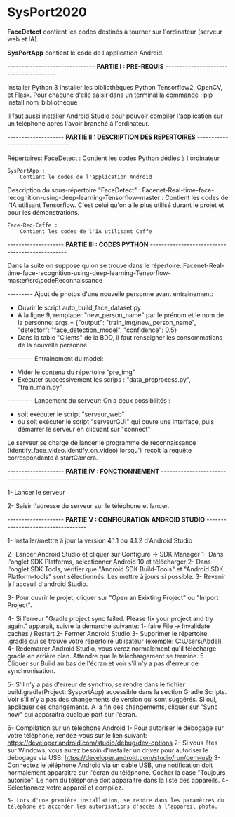 # SysPort2020


**FaceDetect** contient les codes destinés à tourner sur l'ordinateur (serveur web et IA).

**SysPortApp** contient le code de l'application Android.



------------------------------- **PARTIE I : PRE-REQUIS** ---------------------------------------

Installer Python 3
Installer les bibliothèques Python Tensorflow2, OpenCV, et Flask.
Pour chacune d'elle saisir dans un terminal la commande : pip install nom_bibliothèque

Il faut aussi installer Android Studio pour pouvoir compiler l'application sur un téléphone après l'avoir branché à l'ordinateur.



-------------------- **PARTIE II : DESCRIPTION DES REPERTOIRES** ---------------------------------

Répertoires:
	FaceDetect :
		Contient les codes Python dédiés à l'ordinateur


	SysPortApp :
		Contient le codes de l'application Android


Description du sous-répertoire "FaceDetect" :
	Facenet-Real-time-face-recognition-using-deep-learning-Tensorflow-master :
		Contient les codes de l'IA utilisant Tensorflow.
		C'est celui qu'on a le plus utilisé durant le projet et pour les démonstrations.


	Face-Rec-Caffe :
		Contient les codes de l'IA utilisant Caffe



-------------------- **PARTIE III : CODES PYTHON** ------------------------------------------------

Dans la suite on suppose qu'on se trouve dans le répertoire:
	Facenet-Real-time-face-recognition-using-deep-learning-Tensorflow-master\src\codeReconnaissance

--------- Ajout de photos d'une nouvelle personne avant entrainement:
- Ouvrir le script auto_build_face_dataset.py
- A la ligne 9, remplacer "new_person_name" par le prénom et le nom de la personne:
	args = {"output": "train_img/new_person_name", "detector": "face_detection_model", "confidence": 0.5}
- Dans la table "Clients" de la BDD, il faut renseigner les consommations de la nouvelle personne

--------- Entrainement du model:
- Vider le contenu du répertoire "pre_img"
- Exécuter successivement les scrips :
	"data_preprocess.py", "train_main.py"

--------- Lancement du serveur:
On a deux possibilités :
- soit exécuter le script "serveur_web"
- ou soit exécuter le script "serveurGUI" qui ouvre une interface, puis démarrer le serveur en cliquant sur "connect"

Le serveur se charge de lancer le programme de reconnaissance (identify_face_video.identify_on_video) lorsqu'il recoit la requête correspondante à startCamera.



-------------------- **PARTIE IV : FONCTIONNEMENT** ------------------------------------------------

1- Lancer le serveur

2- Saisir l'adresse du serveur sur le téléphone et lancer. 



-------------------- **PARTIE V : CONFIGURATION ANDROID STUDIO** -----------------------------------

1- Installer/mettre à jour la version 4.1.1 ou 4.1.2 d'Android Studio

2- Lancer Android Studio et cliquer sur Configure -> SDK Manager
	1- Dans l'onglet SDK Platforms, sélectionner Android 10 et télécharger
	2- Dans l'onglet SDK Tools, vérifier que "Android SDK Build-Tools" et "Android SDK Platform-tools" sont sélectionnés.
	   Les mettre à jours si possible.
	3- Revenir à l'acceuil d'android Studio.

3- Pour ouvrir le projet, cliquer sur "Open an Exixting Project" ou "Import Project".

4- Si l'erreur "Gradle project sync failed. Please fix your project and try again." apparait,
   suivre la démarche suivante:
	1- faire File -> Invalidate caches / Restart
	2- Fermer Android Studio
	3- Supprimer le répertoire .gradle qui se trouve votre répertoire utilisateur (exemple: C:\Users\Abdel) 
	4- Redémarrer Android Studio, vous verez normalement qu'il télécharge gradle en arrière plan. Attendre
	   que le téléchargement se termine.
	5- Cliquer sur Build au bas de l'écran et voir s'il n'y a pas d'erreur de synchronisation.
  
5- S'il n'y a pas d'erreur de synchro, se rendre dans le fichier build.gradle(Project: SysportApp) accessible dans la section Gradle Scripts.
   Voir s'il n'y a pas des changements de version qui sont suggérés. Si oui, appliquer ces changements.
   A la fin des changements, cliquer sur "Sync now" qui apparaitra quelque part sur l'écran.

6- Compilation sur un téléphone Android
	1- Pour autoriser le débogage sur votre téléphone, rendez-vous sur le lien suivant:
		https://developer.android.com/studio/debug/dev-options
	2- Si vous êtes sur Windows, vous aurez besoin d'installer un driver pour autoriser le débogage via USB:
		https://developer.android.com/studio/run/oem-usb
 	3- Connectez le téléphone Android via un cable USB, une notification doit normalement apparaitre sur l'écran du téléphone.
	   Cocher la case "Toujours autorisé".
	   Le nom du téléphone doit apparaitre dans la liste des appareils.
	4- Sélectionnez votre appareil et compilez.

	5- Lors d'une première installation, se rendre dans les paramètres du téléphone et accorder les autorisations d'accès à l'appareil photo.
